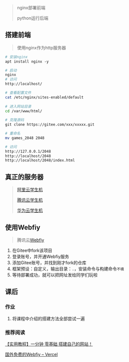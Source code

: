 > nginx部署前端
>
> python运行后端


## 搭建前端

> 使用nginx作为http服务器

```bash
# 安装nginx
apt install nginx -y

# 启动
nginx 
# 访问
http://localhost/

# 查看配置文件
cat /etc/nginx/sites-enabled/default
 
# 进入网站目录
cd /var/www/html/
 
# 克隆源码
git clone https://gitee.com/xxx/xxxxx.git

# 重命名
mv games_2048 2048

# 访问
http://127.0.0.1/2048
http://localhost/2048
http://localhost/2048/index.html
```

## 真正的服务器

> [阿里云学生机](https://developer.aliyun.com/plan/grow-up)
> 
> [腾讯云学生机](https://cloud.tencent.com/act/campus)
>
> [华为云学生机](https://developer.huaweicloud.com/campus)

## 使用Webfiy

>  腾讯云[Webfiy](https://webify.cloudbase.net/)

1. 在Gitee中fork该项目
2. 登录账号，并开通Webfiy服务
3. 添加Gitee账号，并找到刚才fork的仓库
4. 框架预设：自定义，输出目录：`.`，安装命令与构建命令`不填`
5. 等待部署成功，就可以把网址发给同学们玩啦

## 课后

### 作业

1. 将课程中介绍的搭建方法全部尝试一遍

### 推荐阅读

[【实用教程】一分钟 零基础 搭建自己的网站！](https://www.bilibili.com/video/BV1yE411A7cu)

[国外免费的Webfiy – Vercel](https://vercel.com/)

